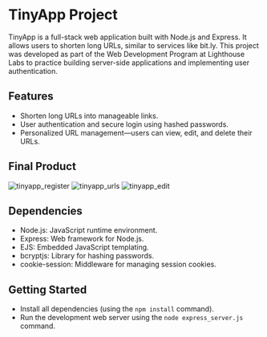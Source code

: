 # TinyApp Project

TinyApp is a full-stack web application built with Node.js and Express. 
It allows users to shorten long URLs, similar to services like bit.ly. This project was developed as part of the Web Development Program at Lighthouse Labs to practice building server-side applications and implementing user authentication.

## Features 

- Shorten long URLs into manageable links.
- User authentication and secure login using hashed passwords.
- Personalized URL management—users can view, edit, and delete their URLs.

## Final Product
![tinyapp_register](https://github.com/user-attachments/assets/3d632153-b9d2-40e5-bb22-6776ad15db44)
![tinyapp_urls](https://github.com/user-attachments/assets/de2e11f8-4314-4031-bdca-e18365b75ad7)
![tinyapp_edit](https://github.com/user-attachments/assets/2d9b7f5c-a980-42c4-8909-a8bf9bbb307e)

## Dependencies

- Node.js: JavaScript runtime environment.
- Express: Web framework for Node.js.
- EJS: Embedded JavaScript templating.
- bcryptjs: Library for hashing passwords.
- cookie-session: Middleware for managing session cookies.

## Getting Started

- Install all dependencies (using the `npm install` command).
- Run the development web server using the `node express_server.js` command.